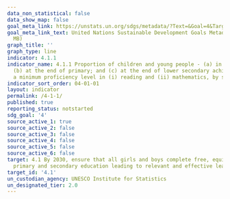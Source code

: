```yaml
---
data_non_statistical: false
data_show_map: false
goal_meta_link: https://unstats.un.org/sdgs/metadata/?Text=&Goal=4&Target=4.1
goal_meta_link_text: United Nations Sustainable Development Goals Metadata (PDF 4.0
  MB)
graph_title: ''
graph_type: line
indicator: 4.1.1
indicator_name: 4.1.1 Proportion of children and young people - (a) in grades 2/3;
  (b) at the end of primary; and (c) at the end of lower secondary achieving at least
  a minimum proficiency level in (i) reading and (ii) mathematics, by sex
indicator_sort_order: 04-01-01
layout: indicator
permalink: /4-1-1/
published: true
reporting_status: notstarted
sdg_goal: '4'
source_active_1: true
source_active_2: false
source_active_3: false
source_active_4: false
source_active_5: false
source_active_6: false
target: 4.1 By 2030, ensure that all girls and boys complete free, equitable and quality
  primary and secondary education leading to relevant and effective learning outcomes
target_id: '4.1'
un_custodian_agency: UNESCO Institute for Statistics
un_designated_tier: 2.0
---
```

